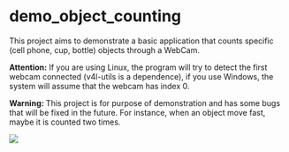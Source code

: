 # demo_object_counting

This project aims to demonstrate a basic application that counts specific (cell phone, cup, bottle) objects through a WebCam.

**Attention:** If you are using Linux, the program will try to detect the first webcam connected (v4l-utils is a dependence), if you use Windows, the system will assume that the webcam has index 0.

**Warning:** This project is for purpose of demonstration and has some bugs that will be fixed in the future. For instance, when an object move fast, maybe it is counted two times.

![](output.gif)